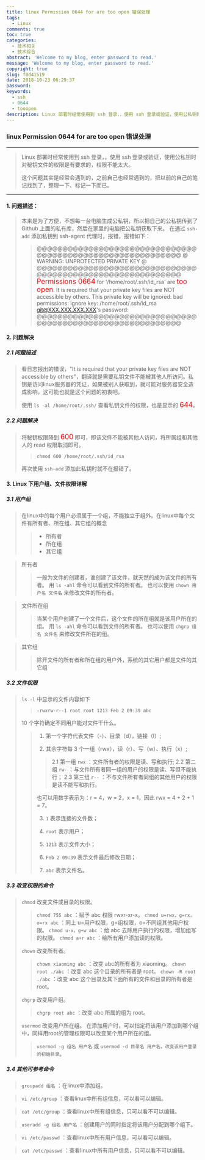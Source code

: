 ```yaml
---
title: linux Permission 0644 for are too open 错误处理
tags:
  - Linux
comments: true
toc: true
categories:
  - 技术相关
  - 技术综合
abstract: 'Welcome to my blog, enter password to read.'
message: 'Welcome to my blog, enter password to read.'
copyright: true
slug: f0d41519
date: 2018-10-23 06:29:37
password:
keywords:
  - ssh
  - 0644
  - tooopen
description: Linux 部署时经常使用到 ssh 登录，，使用 ssh 登录或验证，使用公私钥时对秘钥文件的权限是有要求的，权限不能太大。
---
```

<script type="text/javascript" src="/assets/js/dist/bai.js"></script>

### linux Permission 0644 for are too open 错误处理

---
> Linux 部署时经常使用到 ssh 登录，，使用 ssh 登录或验证，使用公私钥时对秘钥文件的权限是有要求的，权限不能太大。
>
> 这个问题其实是经常会遇到的，之前自己也经常遇到的，把以前的自己的笔记找到了，整理一下、标记一下而已。
---

#### 1. 问题描述：
> 本来是为了方便，不想每一台电脑生成公私钥，所以把自己的公私钥传到了 Github 上面的私有库，然后在家里的电脑把公私钥获取下来。
> 在通过 `ssh-add` 添加私钥到 ssh-agent 代理时，报错，报错如下：
>>
>> @@@@@@@@@@@@@@@@@@@@@@@@@@@@@@@@@@@@@@@@@@@@@@@@@@@@@@@@@@@
>> @ WARNING: UNPROTECTED PRIVATE KEY @
>> @@@@@@@@@@@@@@@@@@@@@@@@@@@@@@@@@@@@@@@@@@@@@@@@@@@@@@@@@@@
>> <font color="#FF0000" size=4>Permissions 0664</font> for '/home/root/.ssh/id_rsa' are <font color="#FF0000" size=4>too open</font>.
>> It is required that your private key files are NOT accessible by others.
>> This private key will be ignored.
>> bad permissions: ignore key: /home/root/.ssh/id_rsa
>> git@XXX.XXX.XXX.XXX's password: @@@@@@@@@@@@@@@@@@@@@@@@@@@@@@@@@@@@@@@@@@@@@@@@@@@@@@@@@@@
>>

#### 2. 问题解决

##### 2.1 问题描述
> 看日志报出的错误，"It is required that your private key files are NOT accessible by others"，翻译就是需要私钥文件不能被其他人所访问。私钥是访问linux服务器的凭证，如果被别人获取到，就可能对服务器安全造成影响，这可能也就是这个问题的初衷吧。
>
> 使用 `ls -al /home/root/.ssh/` 查看私钥文件的权限，也是显示的 <font color="#FF0000" size=4>644</font>。

##### 2.2 问题解决
> 将秘钥权限降到 <font color="#FF0000" size=4>600</font> 即可，即该文件不能被其他人访问，将所属组和其他人的 read 权限取消即可。
>
>> `chmod 600 /home/root/.ssh/id_rsa`
>
> 再次使用 `ssh-add` 添加此私钥时就不在报错了。


#### 3. Linux 下用户组、文件权限详解

##### 3.1 用户组

> 在linux中的每个用户必须属于一个组，不能独立于组外。在linux中每个文件有所有者、所在组、其它组的概念
>>
>> - 所有者
>> - 所在组
>> - 其它组

> 所有者
>> 一般为文件的创建者，谁创建了该文件，就天然的成为该文件的所有者。
>> 用 `ls ‐ahl` 命令可以看到文件的所有者。
>> 也可以使用 `chown 用户名 文件名` 来修改文件的所有者。

> 文件所在组
>> 当某个用户创建了一个文件后，这个文件的所在组就是该用户所在的组。
>> 用 `ls ‐ahl` 命令可以看到文件的所有者。
>> 也可以使用 `chgrp 组名 文件名` 来修改文件所在的组。

>其它组
>>
>> 除开文件的所有者和所在组的用户外，系统的其它用户都是文件的其它组

##### 3.2 文件权限
> `ls -l` 中显示的文件内容如下
>>
>> `-rwxrw-r‐-1 root root 1213 Feb 2 09:39 abc`
>>
> 10 个字符确定不同用户能对文件干什么。
>>
>> 1. 第一个字符代表文件（-）、目录（d），链接（l）;
>>
>> 2. 其余字符每 3 个一组（rwx），读（r）、写（w）、执行（x）;
>>>
>>> 2.1 第一组 `rwx` ：文件所有者的权限是读、写和执行;
>>> 2.2 第二组 `rw-` ：与文件所有者同一组的用户的权限是读、写但不能执行；
>>> 2.3 第三组 `r--` ：不与文件所有者同组的其他用户的权限是读不能写和执行。
>>>
>> 也可以用数字表示为：r = 4，w = 2，x = 1，因此 rwx = 4 + 2 + 1 = 7。
>>>
>> 3. `1` 表示连接的文件数；
>>
>> 4. `root` 表示用户；
>>
>> 5. `1213` 表示文件大小；
>>
>> 6. `Feb 2 09:39` 表示文件最后修改日期；
>>
>> 7. `abc` 表示文件名。

##### 3.3 改变权限的命令
> `chmod` 改变文件或目录的权限。
>>
>> `chmod 755 abc` ：赋予 abc 权限 rwxr-xr-x。
>> `chmod u=rwx，g=rx，o=rx abc` ：同上 u=用户权限，g=组权限，o=不同组其他用户权限。
>> `chmod u-x，g+w abc` ：给 abc 去除用户执行的权限，增加组写的权限。
>> `chmod a+r abc` ：给所有用户添加读的权限。
>
> `chown` 改变所有者。
>>
>> `chown xiaoming abc` ：改变 abc的所有者为 xiaoming。
>> `chown root ./abc` ：改变 abc 这个目录的所有者是 root。
>> `chown ‐R root ./abc` ：改变 abc 这个目录及其下面所有的文件和目录的所有者是 root。
>
> `chgrp` 改变用户组。
>
>> `chgrp root abc` ：改变 abc 所属的组为 root。
>
> `usermod` 改变用户所在组。
> 在添加用户时，可以指定将该用户添加到哪个组中，同样用root的管理权限可以改变某个用户所在的组。
>>
>> `usermod ‐g 组名 用户名` 或 `usermod ‐d 目录名 用户名，改变该用户登录的初始目录`。
>>

##### 3.4 其他可参考命令
> `groupadd 组名` ：在linux中添加组。

> `vi /etc/group` ：查看linux中所有组信息，可以看可以编辑。

> `cat /etc/group` ：查看linux中所有组信息，只可以看不可以编辑。

> `useradd ‐g 组名 用户名` ：创建用户的同时指定将该用户分配到哪个组下。

> `vi /etc/passwd` ：查看linux中所有用户信息，可以看可以编辑。

> `cat /etc/passwd` ：查看linux中所有用户信息，只可以看不可以编辑。
